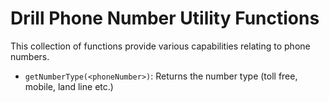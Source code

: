 # Drill Phone Number Utility Functions
This collection of functions provide various capabilities relating to phone numbers.

* `getNumberType(<phoneNumber>)`:  Returns the number type (toll free, mobile, land line etc.)
